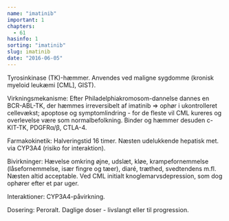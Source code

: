 ```yaml
---
name: "imatinib"
important: 1
chapters:
  - 61
hasinfo: 1
sorting: "imatinib"
slug: imatinib
date: "2016-06-05"
---
```


Tyrosinkinase (TK)-hæmmer. Anvendes ved maligne sygdomme (kronisk myeloid
leukæmi [CML], GIST).

Virkningsmekanisme: Efter Philadelphiakromosom-dannelse dannes en BCR-ABL-TK,
der hæmmes irreversibelt af imatinib => ophør i ukontrolleret cellevækst;
apoptose og symptomlindring - for de fleste vil CML kureres og overlevelse være
som normalbefolkning. Binder og hæmmer desuden c-KIT-TK, PDGFRα/β, CTLA-4.

Farmakokinetik: Halveringstid 16 timer. Næsten udelukkende hepatisk met. via
CYP3A4 (risiko for interaktion).

Bivirkninger: Hævelse omkring øjne, udslæt, kløe, krampefornemmelse
(låsefornemmelse, især fingre og tæer), diaré, træthed, svedtendens m.fl. Næsten
altid acceptable. Ved CML initialt knoglemarvsdepression, som dog ophører efter
et par uger.

Interaktioner: CYP3A4-påvirkning.

Dosering: Peroralt. Daglige doser - livslangt eller til progression.

